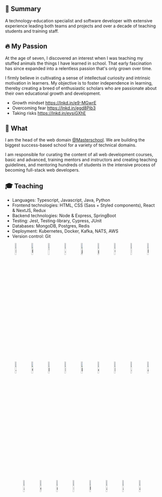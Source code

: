 ## 📝 Summary

A technology-education specialist and software developer with extensive experience leading both teams and projects and over a decade of teaching students and training staff.

## 🔥 My Passion

At the age of seven, I discovered an interest when I was teaching my stuffed animals the things I have learned in school.  That early fascination has since expanded into a relentless passion that's only grown over time.

I firmly believe in cultivating a sense of intellectual curiosity and intrinsic motivation in learners. My objective is to foster independence in learning, thereby creating a breed of enthusiastic scholars who are passionate about their own educational growth and development.
- Growth mindset https://lnkd.in/e9-MGwrE
- Overcoming fear https://lnkd.in/egd8Pib3
- Taking risks https://lnkd.in/eysiGXhE

## 🔨 What

I am the head of the web domain [@Masterschool](https://www.masterschool.com/). We are building the biggest success-based school for a variety of technical domains.

I am responsible for curating the content of all web development courses, basic and advanced, training mentors and instructors and creating teaching guidelines, and mentoring hundreds of students in the intensive process of becoming full-stack web developers.

## 🎓 Teaching 

- Languages: Typescript, Javascript, Java, Python
- Frontend technologies: HTML, CSS (Sass + Styled components), React & NextJS, Redux
- Backend technologies: Node & Express, SpringBoot
- Testing: Jest, Testing-library, Cypress, JUnit
- Databases: MongoDB, Postgres, Redis
- Deployment: Kubernetes, Docker, Kafka, NATS, AWS
- Version control: Git

<p align="center">
  <img src="https://user-images.githubusercontent.com/31222514/149813755-3f74a208-1e4c-4d81-b848-1d4f1a18b969.png" width="10%" alt="React logo">
  <img src="https://user-images.githubusercontent.com/31222514/160580699-d782fd3f-4e09-4d92-895c-d9867302e145.svg" width="10%" alt="Redux logo">
  <img src="https://user-images.githubusercontent.com/31222514/149813300-65804694-d3ea-4e31-955d-dbc47229a82d.png" width="10%" alt="Typescript logo">
  <img src="https://user-images.githubusercontent.com/31222514/149812547-405716a0-b974-4da4-b749-f2b4a8adc1d8.png" width="10%" alt="Javascript logo">
  <img width="10%" alt="java" src="[https://github.com/David-L-R/David-L-R/assets/31222514/9de01d56-9bc6-4ef9-b2b9-77742d1b5154](https://github.com/David-L-R/David-L-R/assets/31222514/ade2d5e5-9df2-40b9-af38-35a3d9827295)">
  <img width="10%" alt="python" src="https://github.com/David-L-R/David-L-R/assets/31222514/b4b1e564-1acf-4df1-9a86-ea82c8b21321">
  <img src="https://user-images.githubusercontent.com/31222514/149813532-e214a55c-9b91-4b71-bb17-0dcf18903f7a.png" width="10%" alt="CSS logo">
  <img src="https://user-images.githubusercontent.com/31222514/149814154-3de042e2-bccf-4f0e-8d0e-98a2dbcae7c0.png" width="10%" alt="HTML logo">
  <img src="https://user-images.githubusercontent.com/31222514/149943049-95f0909a-9c2b-4fae-bd04-647d531dd10d.png" width="10%" alt="NODE logo">
  <img src="https://user-images.githubusercontent.com/31222514/149814008-745c7736-7881-41b9-bc0b-3b9a7c9ab087.png" width="10%" alt="Jest logo">
  <img src="https://user-images.githubusercontent.com/31222514/149814004-a3a2bf91-a257-4d1c-bdff-e1079a524359.png" width="10%" alt="GIT logo">
  <img src="https://user-images.githubusercontent.com/31222514/155521312-96e008ba-1d5e-409f-aaec-ca229ca275c6.jpeg" width="10%" alt="Postgres logo">
  <img src="https://user-images.githubusercontent.com/31222514/155521092-8b9f303b-6f1e-406c-9ba6-4a00068ef73a.png" width="10%" alt="MongoDB logo">
  <img src="https://user-images.githubusercontent.com/31222514/230756716-a5d33de4-47c4-4c8e-89b3-0bff3cb7db0e.svg" width="10%" alt="kubernetes logo">
    <img src="https://user-images.githubusercontent.com/31222514/230756769-b4761955-1029-4847-9534-b1241de02621.png" width="10%" alt="docker-logo">
<img width="10%" alt="kafka" src="https://github.com/David-L-R/David-L-R/assets/31222514/e56030dc-5f8a-48f4-a6db-46bf19c174b7">
<img width="10%" alt="aws" src="https://github.com/David-L-R/David-L-R/assets/31222514/de28df09-291f-4915-84b8-f408a57414fa">
<img width="10%" alt="angular" src="https://github.com/David-L-R/David-L-R/assets/31222514/ad7ac01c-a67a-4478-837a-4b01bd67e1f2">
<img width="10%" alt="azure" src="https://github.com/David-L-R/David-L-R/assets/31222514/454fa070-1030-4f73-8b72-4871f1b9707c">
<img width="10%" alt="gcp" src="https://github.com/David-L-R/David-L-R/assets/31222514/66333c97-1cc9-4960-9517-d05d9aa00004">
<img width="10%" alt="react-native" src="https://github.com/David-L-R/David-L-R/assets/31222514/db68121c-7533-4340-99e0-a8617d74fbca">
<img width="10%" alt="svelte" src="https://github.com/David-L-R/David-L-R/assets/31222514/61ab85a0-2950-44a8-91af-e4b51a3d1f8c">
<img width="10%" alt="kotlin" src="https://github.com/David-L-R/David-L-R/assets/31222514/a56c7585-2360-419a-9a69-47f684aedeb8">
<img width="10%" alt="angular" src="https://github.com/David-L-R/David-L-R/assets/31222514/94dbc553-7b54-4cd4-a95e-3bbb9caaadaf">
<img width="10%" alt="angular" src="">
<img width="10%" alt="angular" src="">
</p>





